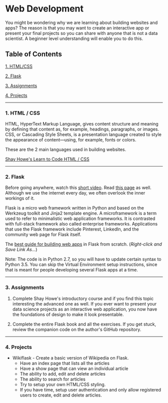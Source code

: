 # Web Development

You might be wondering why we are learning about building websites and apps? The reason is that you may want to create an interactive app or present your final projects so you can share with anyone that is not a data scientist. A beginner level understanding will enable you to do this.

## Table of Contents

[1. HTML/CSS](#section-a)

[2. Flask](#section-b)

[3. Assignments](#section-c)

[4. Projects](#section-d)

---

### <a name="section-a"></a>1. HTML / CSS

HTML, HyperText Markup Language, gives content structure and meaning by defining that content as, for example, headings, paragraphs, or images. CSS, or Cascading Style Sheets, is a presentation language created to style the appearance of content—using, for example, fonts or colors.

These are the 2 main languages used in building websites.

[Shay Howe's Learn to Code HTML / CSS](http://learn.shayhowe.com/)

---

### <a name="section-b"></a>2. Flask

Before going anywhere, watch this [short video](https://www.youtube.com/watch?v=7_LPdttKXPc). Read [this page](https://web.stanford.edu/class/msande91si/www-spr04/readings/week1/InternetWhitepaper.htm) as well. Although we use the internet every day, we often overlook the inner workings of it.

Flask is a micro web framework written in Python and based on the Werkzeug toolkit and Jinja2 template engine. A microframework is a term used to refer to minimalistic web application frameworks. It is contrasted with full-stack framework also called enterprise frameworks. Applications that use the Flask framework include Pinterest, LinkedIn, and the community web page for Flask itself.

The [best guide for building web apps](resources/flask_web_dev.pdf) in Flask from scratch. (*Right-click and Save Link As...*)

Note: The code is in Python 2.7, so you will have to update certain syntax to Python 3.5. You can skip the Virtual Environment setup instructions, since that is meant for people developing several Flask apps at a time.

---

### <a name="section-c"></a>3. Assignments

1. Complete Shay Howe's introductory course and if you find this topic interesting the advanced one as well. If you ever want to present your data science projects as an interactive web application, you now have the foundations of design to make it look presentable.

2. Complete the entire Flask book and all the exercises. If you get stuck, review the companion code on the author's GitHub repository.

---

### <a name="section-d"></a>4. Projects

- Wikiflask - Create a basic version of Wikipedia on Flask.
  - Have an index page that lists all the articles
  - Have a show page that can view an individual article
  - The ability to add, edit and delete articles
  - The ability to search for articles
  - Try to setup your own HTML/CSS styling.
  - If you have time, setup user authentication and only allow registered users to create, edit and delete articles.
